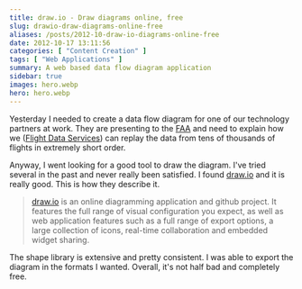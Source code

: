 ```yaml
---
title: draw.io - Draw diagrams online, free
slug: drawio-draw-diagrams-online-free
aliases: /posts/2012-10-draw-io-diagrams-online-free
date: 2012-10-17 13:11:56
categories: [ "Content Creation" ]
tags: [ "Web Applications" ]
summary: A web based data flow diagram application
sidebar: true
images: hero.webp
hero: hero.webp
---
```


Yesterday I needed to create a data flow diagram for one of our
technology partners at work. They are presenting to the [FAA](http://www.faa.gov/)
and need to explain how we ([Flight Data Services](http://www.flightdataservices.com))
can replay the data from tens of thousands of flights in extremely short order.

Anyway, I went looking for a good tool to draw the diagram. I've
tried several in the past and never really been satisfied. I found
[draw.io](http://www.draw.io/about.html) and it is really good.
This is how they describe it.

> [draw.io](http://www.draw.io/) is an online diagramming application
> and github project. It features the full range of visual configuration
> you expect, as well as web application features such as a full range of
> export options, a large collection of icons, real-time collaboration
> and embedded widget sharing.

The shape library is extensive and pretty consistent. I was able
to export the diagram in the formats I wanted. Overall, it's not
half bad and completely free.
